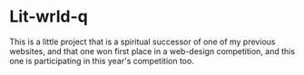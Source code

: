 # Lit-wrld-q

This is a little project that is a spiritual successor of one of my previous websites, and that one won first place in a web-design competition, and this one is participating in this year's competition too.

